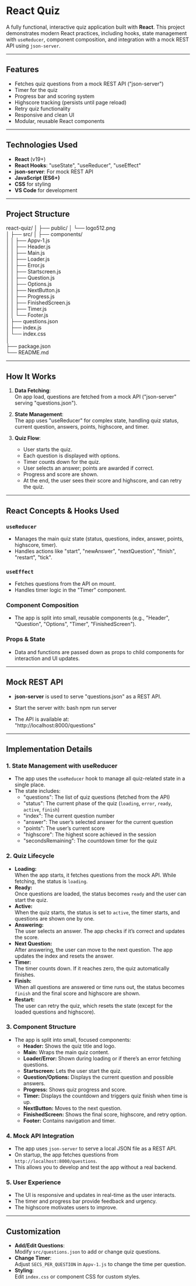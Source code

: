 # React Quiz

A fully functional, interactive quiz application built with **React**. This project demonstrates modern React practices, including hooks, state management with `useReducer`, component composition, and integration with a mock REST API using `json-server`.


---

## Features

- Fetches quiz questions from a mock REST API ("json-server")  
- Timer for the quiz
- Progress bar and scoring system
- Highscore tracking (persists until page reload)
- Retry quiz functionality
- Responsive and clean UI
- Modular, reusable React components

---

## Technologies Used

- **React** (v19+)
- **React Hooks**: "useState", "useReducer", "useEffect"
- **json-server**: For mock REST API
- **JavaScript (ES6+)**
- **CSS** for styling
- **VS Code** for development

---

## Project Structure


react-quiz/
│
├── public/
│   └── logo512.png  
│
├── src/
│   ├── components/  
│   │   ├── Appv-1.js  
│   │   ├── Header.js  
│   │   ├── Main.js   
│   │   ├── Loader.js  
│   │   ├── Error.js  
│   │   ├── Startscreen.js   
│   │   ├── Question.js  
│   │   ├── Options.js  
│   │   ├── NextButton.js  
│   │   ├── Progress.js  
│   │   ├── FinishedScreen.js  
│   │   ├── Timer.js  
│   │   └── Footer.js  
│   ├── questions.json  
│   ├── index.js  
│   └── index.css   
│  
├── package.json  
└── README.md

---

## How It Works

1. **Data Fetching**:  
   On app load, questions are fetched from a mock API ("json-server" serving "questions.json").

2. **State Management**:  
   The app uses "useReducer" for complex state, handling quiz status, current question, answers, points, highscore, and timer.

3. **Quiz Flow**:  
   - User starts the quiz.
   - Each question is displayed with options.
   - Timer counts down for the quiz.
   - User selects an answer; points are awarded if correct.
   - Progress and score are shown.
   - At the end, the user sees their score and highscore, and can retry the quiz.

---

## React Concepts & Hooks Used

### `useReducer`
- Manages the main quiz state (status, questions, index, answer, points, highscore, timer).
- Handles actions like "start", "newAnswer", "nextQuestion", "finish", "restart", "tick".

### `useEffect`
- Fetches questions from the API on mount.
- Handles timer logic in the "Timer" component.

### Component Composition
- The app is split into small, reusable components (e.g., "Header", "Question", "Options", "Timer", "FinishedScreen").

### Props & State
- Data and functions are passed down as props to child components for interaction and UI updates.

---

## Mock REST API

- **json-server** is used to serve "questions.json" as a REST API.
- Start the server with:
  bash
  npm run server
  
- The API is available at:  
  "http://localhost:8000/questions"

---

## Implementation Details

### 1. **State Management with useReducer**
- The app uses the `useReducer` hook to manage all quiz-related state in a single place.
- The state includes:  
  - "questions": The list of quiz questions (fetched from the API)
  - "status": The current phase of the quiz (`loading`, `error`, `ready`, `active`, `finish`)
  - "index": The current question number
  - "answer": The user’s selected answer for the current question
  - "points": The user’s current score
  - "highscore": The highest score achieved in the session
  - "secondsRemaining": The countdown timer for the quiz

### 2. **Quiz Lifecycle**
- **Loading:**  
  When the app starts, it fetches questions from the mock API. While fetching, the status is `loading`.
- **Ready:**  
  Once questions are loaded, the status becomes `ready` and the user can start the quiz.
- **Active:**  
  When the quiz starts, the status is set to `active`, the timer starts, and questions are shown one by one.
- **Answering:**  
  The user selects an answer. The app checks if it’s correct and updates the score.
- **Next Question:**  
  After answering, the user can move to the next question. The app updates the index and resets the answer.
- **Timer:**  
  The timer counts down. If it reaches zero, the quiz automatically finishes.
- **Finish:**  
  When all questions are answered or time runs out, the status becomes `finish` and the final score and highscore are shown.
- **Restart:**  
  The user can retry the quiz, which resets the state (except for the loaded questions and highscore).

### 3. **Component Structure**
- The app is split into small, focused components:
  - **Header:** Shows the quiz title and logo.
  - **Main:** Wraps the main quiz content.
  - **Loader/Error:** Shown during loading or if there’s an error fetching questions.
  - **Startscreen:** Lets the user start the quiz.
  - **Question/Options:** Displays the current question and possible answers.
  - **Progress:** Shows quiz progress and score.
  - **Timer:** Displays the countdown and triggers quiz finish when time is up.
  - **NextButton:** Moves to the next question.
  - **FinishedScreen:** Shows the final score, highscore, and retry option.
  - **Footer:** Contains navigation and timer.

### 4. **Mock API Integration**
- The app uses `json-server` to serve a local JSON file as a REST API.
- On startup, the app fetches questions from `http://localhost:8000/questions`.
- This allows you to develop and test the app without a real backend.

### 5. **User Experience**
- The UI is responsive and updates in real-time as the user interacts.
- The timer and progress bar provide feedback and urgency.
- The highscore motivates users to improve.



---

## Customization

- **Add/Edit Questions**:  
  Modify `src/questions.json` to add or change quiz questions.
- **Change Timer**:  
  Adjust `SECS_PER_QUESTION` in `Appv-1.js` to change the time per question.
- **Styling**:  
  Edit `index.css` or component CSS for custom styles.
